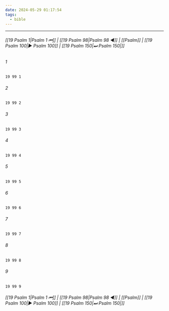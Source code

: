 ```yaml
---
date: 2024-05-29 01:17:54
tags:
  - bible
---
```

___

###### [[19 Psalm 1|Psalm 1 ⏮]] | [[19 Psalm 98|Psalm 98 ◀]] | [[Psalm]] | [[19 Psalm 100|▶ Psalm 100]] | [[19 Psalm 150|⏭ Psalm 150|]]

###### 1
``` verse
19 99 1 
```
###### 2
``` verse
19 99 2 
```
###### 3
``` verse
19 99 3 
```
###### 4
``` verse
19 99 4 
```
###### 5
``` verse
19 99 5 
```
###### 6
``` verse
19 99 6 
```
###### 7
``` verse
19 99 7 
```
###### 8
``` verse
19 99 8 
```
###### 9
``` verse
19 99 9 
```

###### [[19 Psalm 1|Psalm 1 ⏮]] | [[19 Psalm 98|Psalm 98 ◀]] | [[Psalm]] | [[19 Psalm 100|▶ Psalm 100]] | [[19 Psalm 150|⏭ Psalm 150|]]

